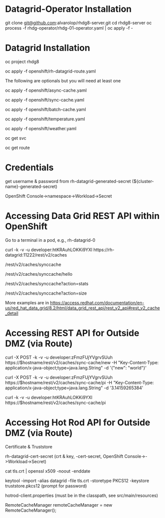# Datagrid-Operator Installation
git clone git@github.com:alvarolop/rhdg8-server.git
cd rhdg8-server
oc process -f rhdg-operator/rhdg-01-operator.yaml | oc apply -f -

# Datagrid Installation
oc project rhdg8

oc apply -f openshift/rh-datagrid-route.yaml

The following are optionals but you will need at least one

oc apply -f openshift/async-cache.yaml

oc apply -f openshift/sync-cache.yaml

oc apply -f openshift/batch-cache.yaml

oc apply -f openshift/temperature.yaml

oc apply -f openshift/weather.yaml


oc get svc

oc get route

# Credentials
get username & password from rh-datagrid-generated-secret (${cluster-name}-generated-secret)
  
OpenShift Console->namespace->Workload->Secret

# Accessing Data Grid REST API within OpenShift
Go to a terminal in a pod, e.g.,  rh-datagrid-0

curl -k -v -u developer:htKRAuhLOKKi9YXl https://rh-datagrid:11222/rest/v2/caches

/rest/v2/caches/synccache

/rest/v2/caches/synccache/hello

/rest/v2/caches/synccache?action=stats

/rest/v2/caches/synccache?action=size

More examples are in https://access.redhat.com/documentation/en-us/red_hat_data_grid/8.2/html/data_grid_rest_api/rest_v2_api#rest_v2_cache_detail

# Accessing REST API for Outside DMZ (via Route)
curl -X POST -k -v -u developer:zFmzFUjYVgrvSUuh https://$hostname/rest/v2/caches/sync-cache/new 
-H "Key-Content-Type: application/x-java-object;type=java.lang.String" 
-d '{"new": "world"}'

curl -X POST -k -v -u developer:zFmzFUjYVgrvSUuh https://$hostname/rest/v2/caches/sync-cache/pi 
-H "Key-Content-Type: application/x-java-object;type=java.lang.String" 
-d '3.14159265384'

curl -k -v -u developer:htKRAuhLOKKi9YXl https://$hostname/rest/v2/caches/sync-cache/pi

# Accessing Hot Rod API for Outside DMZ (via Route)
Certificate & Truststore

rh-datagrid-cert-secret (crt & key, <cluster-name>-cert-secret, OpenShift Console-><namespace>->Workload->Secret)

cat tls.crt | openssl x509 -noout -enddate

keytool -import -alias datagrid -file tls.crt -storetype PKCS12 -keystore truststore.pkcs12 (prompt for password)

hotrod-client.properties (must be in the classpath, see src/main/resources)

RemoteCacheManager remoteCacheManager = new RemoteCacheManager();


